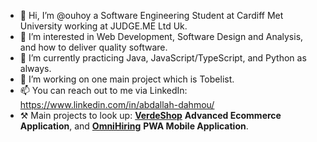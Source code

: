 - 👋 Hi, I’m @ouhoy a Software Engineering Student at Cardiff Met University working at JUDGE.ME Ltd Uk.
- 👀 I’m interested in Web Development, Software Design and Analysis, and how to deliver quality software.
- 🌱 I’m currently practicing Java, JavaScript/TypeScript, and Python as always.
- 💞️ I’m working on one main project which is Tobelist.
- 📫 You can reach out to me via LinkedIn: https://www.linkedin.com/in/abdallah-dahmou/
- ⚒️ Main projects to look up: <b><a href="https://verdeshop.onrender.com/" target="_blank">VerdeShop</a></b> <b>Advanced Ecommerce Application</b>, and <b><a href="http://omnihiring.onrender.com/" target="_blank">OmniHiring</a></b> <b>PWA Mobile Application</b>.
<!---
ouhoy/ouhoy is a ✨ special ✨ repository because its `README.md` (this file) appears on your GitHub profile.
You can click the Preview link to take a look at your changes.
- 💞️ I’m working on a project called Tighri which is an online school :)
--->
